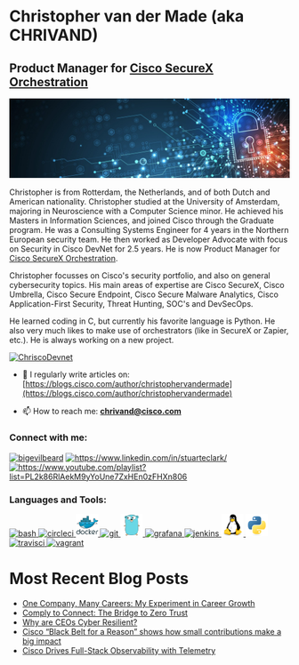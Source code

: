 # Christopher van der Made (aka CHRIVAND)
## Product Manager for [Cisco SecureX Orchestration](https://developer.cisco.com/securex/orchestration/)


![security-banner.jpeg](./images/security-banner.jpeg)

Christopher is from Rotterdam, the Netherlands, and of both Dutch and American nationality. Christopher studied at the University of Amsterdam, majoring in Neuroscience with a Computer Science minor. He achieved his Masters in Information Sciences, and joined Cisco through the Graduate program. He was a Consulting Systems Engineer for 4 years in the Northern European security team. He then worked as Developer Advocate with focus on Security in Cisco DevNet for 2.5 years. He is now Product Manager for [Cisco SecureX Orchestration](https://developer.cisco.com/securex/orchestration/).

Christopher focusses on Cisco's security portfolio, and also on general cybersecurity topics. His main areas of expertise are Cisco SecureX, Cisco Umbrella, Cisco Secure Endpoint, Cisco Secure Malware Analytics, Cisco Application-First Security, Threat Hunting, SOC's and DevSecOps.

He learned coding in C, but currently his favorite language is Python. He also very much likes to make use of orchestrators (like in SecureX or Zapier, etc.). He is always working on a new project.

<p align="left"> <a href="https://twitter.com/ChriscoDevnet" target="blank"><img src="https://img.shields.io/twitter/follow/ChriscoDevnet?logo=twitter&style=for-the-badge" alt="ChriscoDevnet" /></a> </p>

- 📝 I regularly write articles on: [https://blogs.cisco.com/author/christophervandermade](https://blogs.cisco.com/author/christophervandermade)

- 📫 How to reach me: **chrivand@cisco.com**

<h3 align="left">Connect with me:</h3>
<p align="left">
<a href="https://twitter.com/ChriscoDevnet" target="blank"><img align="center" src="https://raw.githubusercontent.com/rahuldkjain/github-profile-readme-generator/master/src/images/icons/Social/twitter.svg" alt="bigevilbeard" height="30" width="40" /></a>
<a href="https://www.linkedin.com/in/christophervandermade/" target="blank"><img align="center" src="https://raw.githubusercontent.com/rahuldkjain/github-profile-readme-generator/master/src/images/icons/Social/linked-in-alt.svg" alt="https://www.linkedin.com/in/stuarteclark/" height="30" width="40" /></a>
<a href="https://www.youtube.com/playlist?list=PL2k86RlAekM9yYoUne7ZxHEn0zFHXn806" target="blank"><img align="center" src="https://raw.githubusercontent.com/rahuldkjain/github-profile-readme-generator/master/src/images/icons/Social/youtube.svg" alt="https://www.youtube.com/playlist?list=PL2k86RlAekM9yYoUne7ZxHEn0zFHXn806" height="30" width="40" /></a>
</p>

<h3 align="left">Languages and Tools:</h3>
<p align="left"> <a href="https://www.gnu.org/software/bash/" target="_blank" rel="noreferrer"> <img src="https://www.vectorlogo.zone/logos/gnu_bash/gnu_bash-icon.svg" alt="bash" width="40" height="40"/> </a> <a href="https://circleci.com" target="_blank" rel="noreferrer"> <img src="https://www.vectorlogo.zone/logos/circleci/circleci-icon.svg" alt="circleci" width="40" height="40"/> </a> <a href="https://www.docker.com/" target="_blank" rel="noreferrer"> <img src="https://raw.githubusercontent.com/devicons/devicon/master/icons/docker/docker-original-wordmark.svg" alt="docker" width="40" height="40"/> </a> <a href="https://git-scm.com/" target="_blank" rel="noreferrer"> <img src="https://www.vectorlogo.zone/logos/git-scm/git-scm-icon.svg" alt="git" width="40" height="40"/> </a> <a href="https://golang.org" target="_blank" rel="noreferrer"> <img src="https://raw.githubusercontent.com/devicons/devicon/master/icons/go/go-original.svg" alt="go" width="40" height="40"/> </a> <a href="https://grafana.com" target="_blank" rel="noreferrer"> <img src="https://www.vectorlogo.zone/logos/grafana/grafana-icon.svg" alt="grafana" width="40" height="40"/> </a> <a href="https://www.jenkins.io" target="_blank" rel="noreferrer"> <img src="https://www.vectorlogo.zone/logos/jenkins/jenkins-icon.svg" alt="jenkins" width="40" height="40"/> </a> <a href="https://www.linux.org/" target="_blank" rel="noreferrer"> <img src="https://raw.githubusercontent.com/devicons/devicon/master/icons/linux/linux-original.svg" alt="linux" width="40" height="40"/> </a> <a href="https://www.python.org" target="_blank" rel="noreferrer"> <img src="https://raw.githubusercontent.com/devicons/devicon/master/icons/python/python-original.svg" alt="python" width="40" height="40"/> </a> <a href="https://travis-ci.org" target="_blank" rel="noreferrer"> <img src="https://www.vectorlogo.zone/logos/travis-ci/travis-ci-icon.svg" alt="travisci" width="40" height="40"/> </a> <a href="https://www.vagrantup.com/" target="_blank" rel="noreferrer"> <img src="https://www.vectorlogo.zone/logos/vagrantup/vagrantup-icon.svg" alt="vagrant" width="40" height="40"/> </a> </p>


# Most Recent Blog Posts
<!-- BLOG-POST-LIST:START -->
- [One Company, Many Careers: My Experiment in Career Growth](https://feedpress.me/link/23532/16297300/one-company-many-careers-my-experiment-in-career-growth)
- [Comply to Connect: The Bridge to Zero Trust](https://feedpress.me/link/23532/16295857/comply-to-connect-the-bridge-to-zero-trust)
- [Why are CEOs Cyber Resilient?](https://feedpress.me/link/23532/16295814/why-are-ceos-cyber-resilient)
- [Cisco “Black Belt for a Reason” shows how small contributions make a big impact](https://feedpress.me/link/23532/16293193/cisco-black-belt-for-a-reason-shows-how-small-contributions-make-a-big-impact)
- [Cisco Drives Full-Stack Observability with Telemetry](https://feedpress.me/link/23532/16292117/open-telemetry)
<!-- BLOG-POST-LIST:END --> 
